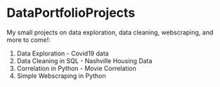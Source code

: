 # DataPortfolioProjects

My small projects on data exploration, data cleaning, webscraping, and more to come!:

1. Data Exploration - Covid19 data
2. Data Cleaning in SQL - Nashville Housing Data
3. Correlation in Python - Movie Correlation
4. Simple Webscraping in Python
